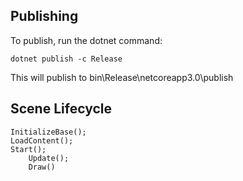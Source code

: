 ﻿## Publishing
To publish, run the dotnet command:

`dotnet publish -c Release`


This will publish to bin\Release\netcoreapp3.0\publish

## Scene Lifecycle
```
InitializeBase();
LoadContent();
Start();
	Update();
	Draw()
```